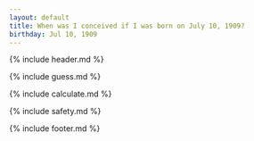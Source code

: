 ```yaml
---
layout: default
title: When was I conceived if I was born on July 10, 1909?
birthday: Jul 10, 1909
---
```


{% include header.md %}

{% include guess.md %}

{% include calculate.md %}

{% include safety.md %}

{% include footer.md %}



